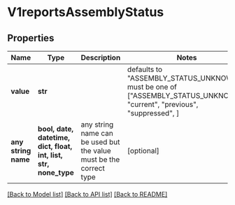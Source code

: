 # V1reportsAssemblyStatus


## Properties
Name | Type | Description | Notes
------------ | ------------- | ------------- | -------------
**value** | **str** |  | defaults to "ASSEMBLY_STATUS_UNKNOWN",  must be one of ["ASSEMBLY_STATUS_UNKNOWN", "current", "previous", "suppressed", ]
**any string name** | **bool, date, datetime, dict, float, int, list, str, none_type** | any string name can be used but the value must be the correct type | [optional]

[[Back to Model list]](../README.md#documentation-for-models) [[Back to API list]](../README.md#documentation-for-api-endpoints) [[Back to README]](../README.md)


